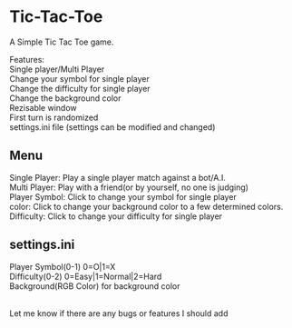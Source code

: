# Tic-Tac-Toe
A Simple Tic Tac Toe game.<br/>

Features:<br/>
Single player/Multi Player<br/>
Change your symbol for single player<br/>
Change the difficulty for single player<br/>
Change the background color<br/>
Rezisable window<br/>
First turn is randomized<br/>
settings.ini file (settings can be modified and changed)<br/>

## Menu
Single Player: Play a single player match against a bot/A.I.<br/>
Multi Player: Play with a friend(or by yourself, no one is judging)<br/>
Player Symbol: Click to change your symbol for single player<br/>
color: Click to change your background color to a few determined colors.<br/>
Difficulty: Click to change your difficulty for single player<br/>

## settings.ini  
Player Symbol(0-1) 0=O|1=X<br/> 
Difficulty(0-2) 0=Easy|1=Normal|2=Hard<br/>
Background(RGB Color) for background color<br/>
<br/>

Let me know if there are any bugs or features I should add

